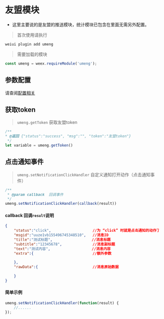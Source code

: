# 友盟模块

- 这里主要说的是友盟的推送模块，统计模块已包含在里面无需另外配置。

> 首次使用请执行

```bash
weiui plugin add umeng
```

> 需要加载的模块

```js
const umeng = weex.requireModule('umeng');
```

## 参数配置

请查阅[配置相关](../guide/config.html)

## 获取token 

> `umeng.getToken` 获取友盟token

```js
/**
* @返回 {"status":"success", "msg":"", "token":"友盟token"}
 */
let variable = umeng.getToken()
``` 

## 点击通知事件

> `umeng.setNotificationClickHandler` 自定义通知打开动作（点击通知事件）

```js
/**
 * @param callback  回调事件
 */
umeng.setNotificationClickHandler(callback(result))
```

#### callback 回调`result`说明

```json
{
    "status":"click",                   //为 “click” 时就是点击通知的动作了
    "msgid":"uuze1vb155496745348510",   //消息ID
    "title":"测试标题",                  //消息标题
    "subtitle":"12345678",              //消息副标题
    "text":"测试内容",                   //消息内容
    "extra":{                           //额外参数
        
    },
    "rawData":{                         //消息原始数据
        
    }
}
```

#### 简单示例

```js
umeng.setNotificationClickHandler(function(result) {
    //......
});
```

